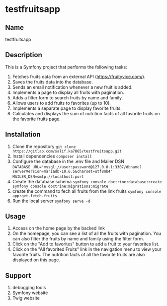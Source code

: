 # testfruitsapp

## Name
 testfruitsapp

## Description
This is a Symfony project that performs the following tasks:

1. Fetches fruits data from an external API (https://fruityvice.com/).
2. Saves the fruits data into the database.
3. Sends an email notification whenever a new fruit is added.
4. Implements a page to display all fruits with pagination.
5. Adds a filter form to search fruits by name and family.
6. Allows users to add fruits to favorites (up to 10).
7. Implements a separate page to display favorite fruits.
8. Calculates and displays the sum of nutrition facts of all favorite fruits on the favorite fruits page.


## Installation
1. Clone the repository
  `git clone https://gitlab.com/salif.ka7865/testfruitsapp.git`
2. Install dependencies
   `composer install`
3. Configure the database in the .env file and Mailer DSN
   `DATABASE_URL="mysql://user:password@127.0.0.1:3307/dbname?serverVersion=mariadb-10.6.5&charset=utf8mb4"`
   `MAILER_DSN=smtp://localhost:port`
4. Create the database schema
  `symfony console doctrine:database:create
   symfony console doctrine:migrations:migrate`
6. create the command to fech all fruits from the link fruits
  `symfony console app:get-fetch-fruits`
7. Run the local server 
  `symfony serve -d`
## Usage
 1. Access on the home page by the backed link 
 2. On the homepage, you can see a list of all the fruits with pagination. You can also filter the fruits by name and family using the filter form.
 3. Click on the "Add to favorites" button to add a fruit to your favorites list.
 4. Click on the "All favorited Fruits" link in the navigation menu to view your favorite fruits. The nutrition facts of all the favorite fruits are also displayed on this page.

## Support
1. debugging tools 
2. Symfony website
3. Twig website


